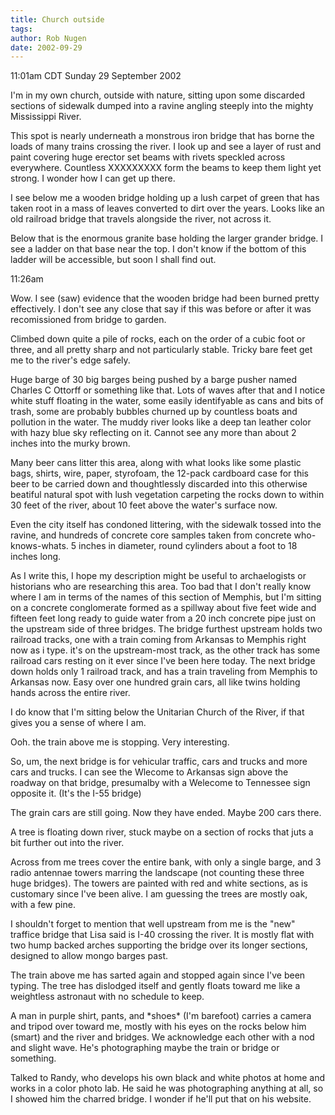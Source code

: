 ```yaml
---
title: Church outside
tags: 
author: Rob Nugen
date: 2002-09-29
---
```


<p class=date>11:01am CDT Sunday 29 September 2002</p>

<p>I'm in my own church, outside with nature, sitting upon some
discarded sections of sidewalk dumped into a ravine angling steeply
into the mighty Mississippi River.</p>

<p>This spot is nearly underneath a monstrous iron bridge that has
borne the loads of many trains crossing the river.  I look up and see
a layer of rust and paint covering  huge erector set beams with rivets
speckled across everywhere.  Countless XXXXXXXXX form the beams to keep
them light yet strong.  I wonder how I can get up there.</p>

<p>I see below me a wooden bridge holding up a lush carpet of green
that has taken root in a mass of leaves converted to dirt over the
years.  Looks like an old railroad bridge that travels alongside the
river, not across it.</p>

<p>Below that is the enormous granite base holding the larger grander
bridge.  I see a ladder on that base near the top.  I don't know if
the bottom of this ladder will be accessible, but soon I shall find
out.</p>

<p class=date>11:26am</p>

<p>Wow.  I see (saw) evidence that the wooden bridge had been burned
pretty effectively.  I don't see any close that say if this was before
or after it was recomissioned from bridge to garden.</p>

<p>Climbed down quite a pile of rocks, each on the order of a cubic
foot or three, and all pretty sharp and not particularly stable.
Tricky bare feet get me to the river's edge safely.</p>

<p>Huge barge of 30 big barges being pushed by a barge pusher named
Charles C Ottorff or something like that.  Lots of waves after that
and I notice white stuff floating in the water, some easily
identifyable as cans and bits of trash, some are probably bubbles
churned up by countless boats and pollution in the water.   The muddy
river looks like a deep tan leather color with hazy blue sky
reflecting on it.  Cannot see any more than about 2 inches into the
murky brown.</p>

<p>Many beer cans litter this area, along with what looks like some
plastic bags, shirts, wire, paper, styrofoam, the 12-pack cardboard
case for this beer to be carried down and thoughtlessly discarded into
this otherwise beatiful natural spot with lush vegetation carpeting
the rocks down to within 30 feet of the river, about 10 feet above the
water's surface now.</p>

<p>Even the city itself has condoned littering, with the sidewalk
tossed into the ravine, and hundreds of concrete core samples taken
from concrete who-knows-whats.  5 inches in diameter, round cylinders
about a foot to 18 inches long.</p>

<p>As I write this, I hope my description might be useful to
archaelogists or historians who are researching this area.  Too bad
that I don't really know where I am in terms of the names of this
section of Memphis, but I'm sitting on a concrete conglomerate formed
as a spillway about five feet wide and fifteen feet long ready to
guide water from a 20 inch concrete pipe just on the upstream side of
three bridges.  The bridge furthest upstream holds two railroad
tracks, one with a train coming from Arkansas to Memphis right now as
i type.  it's on the upstream-most track, as the other track has some
railroad cars resting on it ever since I've been here today.  The next
bridge down holds only 1 railroad track, and has a train traveling
from Memphis to Arkansas now.  Easy over one hundred grain cars, all
like twins holding hands across the entire river.</p>

<p>I do know that I'm sitting below the Unitarian Church of the River,
if that gives you a sense of where I am.</p>

<p>Ooh. the train above me is stopping.  Very interesting.</p>

<p>So, um, the next bridge is for vehicular traffic, cars and trucks
and more cars and trucks.  I can see the Wlecome to Arkansas sign
above the roadway on that bridge, presumalby with a Welecome to
Tennessee sign opposite it.  (It's the I-55 bridge)</p>

<p>The grain cars are still going.  Now they have ended.  Maybe 200
cars there.</p>

<p>A tree is floating down river, stuck maybe on a section of rocks
that juts a bit further out into the river.</p>

<p>Across from me trees cover the entire bank, with only a single
barge, and 3 radio antennae towers marring the landscape (not
counting these three huge bridges).  The towers are painted with red
and white sections, as is customary since I've been alive.  I am
guessing the trees are mostly oak, with a few pine.</p>

<p>I shouldn't forget to mention that well upstream from me is the
"new" traffice bridge that Lisa said is I-40 crossing the river.  It
is mostly flat with two hump backed arches supporting the bridge over
its longer sections, designed to allow mongo barges past.</p>

<p>The train above me has sarted again and stopped again since I've
been typing.  The tree has dislodged itself and gently floats toward
me like a weightless astronaut with no schedule to keep. </p>

<p>A man in purple shirt, pants, and *shoes* (I'm barefoot) carries a
camera and tripod over toward me, mostly with his eyes on the rocks
below him (smart) and the river and bridges.  We acknowledge each
other with a nod and slight wave.  He's photographing maybe the train
or bridge or something.</p>

<p>Talked to Randy, who develops his own black and white photos at
home and works in a color photo lab.  He said he was photographing
anything at all, so I showed him the charred bridge.  I wonder if
he'll put that on his website.</p>



























